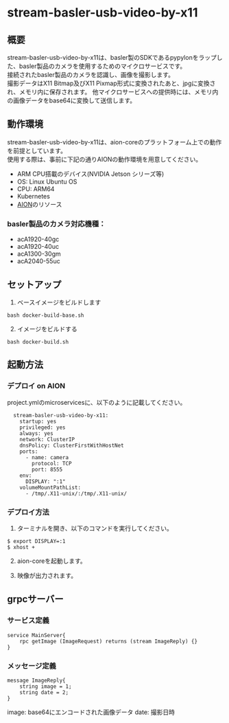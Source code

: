 # stream-basler-usb-video-by-x11
## 概要
stream-basler-usb-video-by-x11は、basler製のSDKであるpypylonをラップした、basler製品のカメラを使用するためのマイクロサービスです。   
接続されたbasler製品のカメラを認識し、画像を撮影します。   
撮影データはX11 Bitmap及びX11 Pixmap形式に変換されたあと、jpgに変換され、メモリ内に保存されます。
他マイクロサービスへの提供時には、メモリ内の画像データをbase64に変換して送信します。

## 動作環境
stream-basler-usb-video-by-x11は、aion-coreのプラットフォーム上での動作を前提としています。   
使用する際は、事前に下記の通りAIONの動作環境を用意してください。   
* ARM CPU搭載のデバイス(NVIDIA Jetson シリーズ等)   
* OS: Linux Ubuntu OS   
* CPU: ARM64   
* Kubernetes   
* [AION](https://github.com/latonaio/aion-core)のリソース    

### basler製品のカメラ対応機種：
- acA1920-40gc
- acA1920-40uc
- acA1300-30gm
- acA2040-55uc

## セットアップ

1. ベースイメージをビルドします
```
bash docker-build-base.sh
```

2. イメージをビルドする
```
bash docker-build.sh
```

## 起動方法
### デプロイ on AION
project.ymlのmicroservicesに、以下のように記載してください。
```
  stream-basler-usb-video-by-x11:
    startup: yes
    privileged: yes
    always: yes
    network: ClusterIP
    dnsPolicy: ClusterFirstWithHostNet
    ports:
      - name: camera
        protocol: TCP
        port: 8555
    env:
      DISPLAY: ":1"
    volumeMountPathList:
      - /tmp/.X11-unix/:/tmp/.X11-unix/
```

### デプロイ方法
1. ターミナルを開き、以下のコマンドを実行してください。
```
$ export DISPLAY=:1
$ xhost +
```

2. aion-coreを起動します。

3. 映像が出力されます。

## grpcサーバー

### サービス定義
```
service MainServer{
	rpc getImage (ImageRequest) returns (stream ImageReply) {}
}
```

### メッセージ定義
```
message ImageReply{
	string image = 1;
	string date = 2;
}
```

image: base64にエンコードされた画像データ
date: 撮影日時

